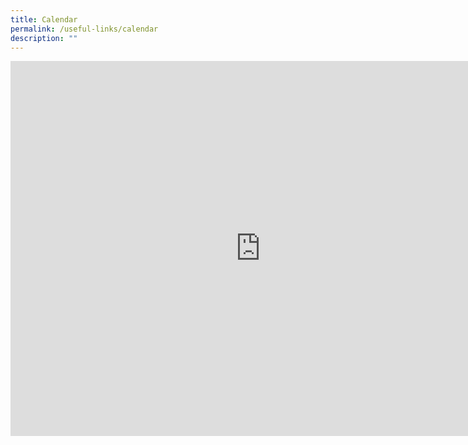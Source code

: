 ```yaml
---
title: Calendar
permalink: /useful-links/calendar
description: ""
---
```

<iframe src="https://calendar.google.com/calendar/embed?src=moe.edu.sg_4ce90ju9s26q0hp8kakteaue9g%40group.calendar.google.com&ctz=Asia%2FSingapore" style="border: 0" width="800" height="600" frameborder="0" scrolling="no"></iframe>